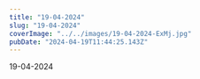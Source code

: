 ```yaml
---
title: "19-04-2024"
slug: "19-04-2024"
coverImage: "../../images/19-04-2024-ExMj.jpg"
pubDate: "2024-04-19T11:44:25.143Z"
---
```


19-04-2024
